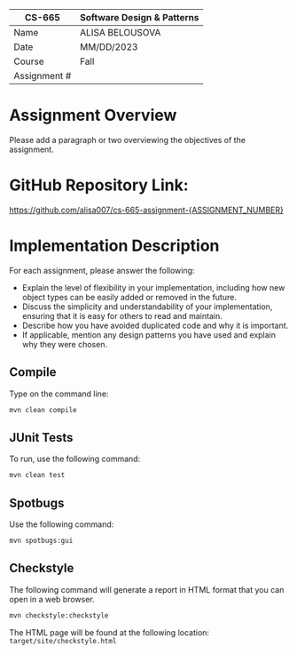 | CS-665       | Software Design & Patterns |
| ------------ | -------------------------- |
| Name         | ALISA BELOUSOVA            |
| Date         | MM/DD/2023                 |
| Course       | Fall                       |
| Assignment # |                            |

# Assignment Overview

Please add a paragraph or two overviewing the objectives of the assignment.

# GitHub Repository Link:

https://github.com/alisa007/cs-665-assignment-{ASSIGNMENT_NUMBER}

# Implementation Description

For each assignment, please answer the following:

- Explain the level of flexibility in your implementation, including how new object types can
  be easily added or removed in the future.
- Discuss the simplicity and understandability of your implementation, ensuring that it is
  easy for others to read and maintain.
- Describe how you have avoided duplicated code and why it is important.
- If applicable, mention any design patterns you have used and explain why they were
  chosen.

## Compile

Type on the command line:

```bash
mvn clean compile
```

## JUnit Tests

To run, use the following command:

```bash
mvn clean test
```

## Spotbugs

Use the following command:

```bash
mvn spotbugs:gui 
```

## Checkstyle

The following command will generate a report in HTML format that you can open in a web browser.

```bash
mvn checkstyle:checkstyle
```

The HTML page will be found at the following location:
`target/site/checkstyle.html`
